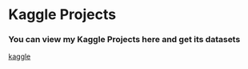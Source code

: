 <h1>Kaggle Projects</h1>
<h3> You can view my Kaggle Projects here and get its datasets</h3>
<a href='https://www.kaggle.com/shrishtitiwari04'>kaggle</a>
